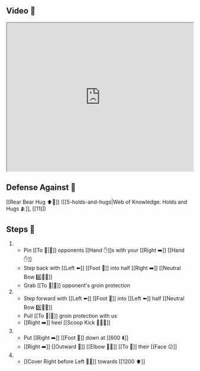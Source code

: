 ## Video 🎥

<iframe src="https://www.youtube.com/embed/0oaQcc1cbzE?start=256" width="100%" height="400"></iframe>

## Defense Against 🤺

[[Rear Bear Hug ⬆️🐻]] ([[5-holds-and-hugs|Web of Knowledge: Holds and Hugs 🫂]], [[11]])

## Steps 👣

1. - Pin [[To 🎯|🎯]] opponents [[Hand ✋]]s with your [[Right ➡️]] [[Hand ✋]]
    - Step back with [[Left ⬅️]] [[Foot 🦶]] into half [[Right ➡️]] [[Neutral Bow 0️⃣🧍‍♂️]]
    - Grab [[To 🎯|🎯]] opponent's groin protection
2. - Step forward with [[Left ⬅️]] [[Foot 🦶]] into [[Left ⬅️]] half [[Neutral Bow 0️⃣🧍‍♂️]]
    - Pull [[To 🎯|🎯]] groin protection with us
    - [[Right ➡️]] heel [[Scoop Kick 🥄🦶💥]]
3. - Put [[Right ➡️]] [[Foot 🦶]] down at [[600 ⬇️]]
    - [[Right ➡️]] [[Outward 🔼]] [[Elbow 💪💥]] [[To 🎯]] their [[Face 😐]]
4. - [[Cover Right before Left 🦶🔄]] towards [[1200 ⬆️]]
